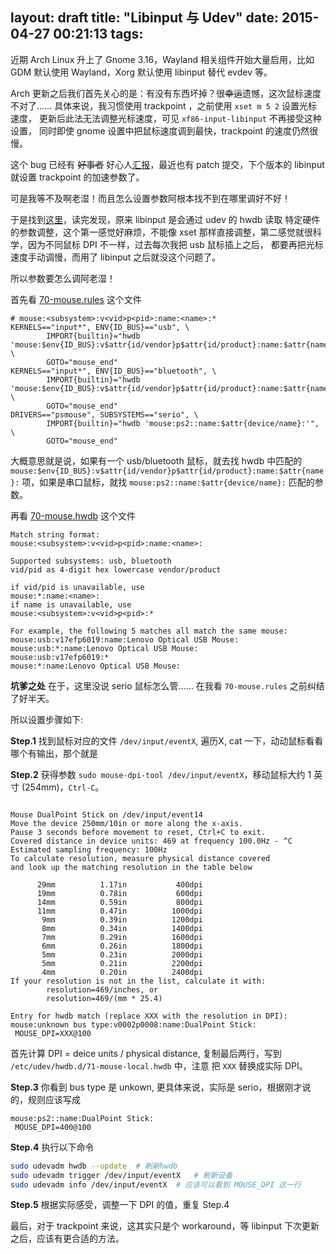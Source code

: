 layout: draft
title: "Libinput 与 Udev"
date: 2015-04-27 00:21:13
tags:
---


近期 Arch Linux 升上了 Gnome 3.16，Wayland 相关组件开始大量启用，比如 GDM 默认使用 Wayland，Xorg 默认使用 libinput 替代 evdev 等。

Arch 更新之后我们首先关心的是：有没有东西坏掉？很~~幸运~~遗憾，这次鼠标速度不对了…… 
具体来说，我习惯使用 trackpoint ，之前使用 `xset m 5 2` 设置光标速度，
更新后此法无法调整光标速度，可见 `xf86-input-libinput` 不再接受这种设置，
同时即使 gnome 设置中把鼠标速度调到最快，trackpoint 的速度仍然很慢。

这个 bug 已经有 ~~好事者~~ 好心人[汇报](https://bugzilla.redhat.com/show_bug.cgi?id=1200717)，最近也有 patch 提交，下个版本的 libinput 就设置
trackpoint 的加速参数了。

可是我等不及啊老湿！而且怎么设置参数阿根本找不到在哪里调好不好！

<!-- more -->

于是找到[这里](http://who-t.blogspot.com/2014/12/building-a-dpi-database-for-mice.html)，读完发现，原来 libinput 是会通过 udev 的 hwdb 读取
特定硬件的参数调整，这个第一感觉好麻烦，不能像 xset 那样直接调整，第二感觉就很科学，因为不同鼠标 DPI 不一样，过去每次我把 usb 鼠标插上之后，
都要再把光标速度手动调慢，而用了 libinput 之后就没这个问题了。

所以参数要怎么调阿老湿！

首先看 [70-mouse.rules](file:///usr/lib/udev/rules.d/70-mouse.rules) 这个文件

	# mouse:<subsystem>:v<vid>p<pid>:name:<name>:*
	KERNELS=="input*", ENV{ID_BUS}=="usb", \
	        IMPORT{builtin}="hwdb 'mouse:$env{ID_BUS}:v$attr{id/vendor}p$attr{id/product}:name:$attr{name}:'", \
	        GOTO="mouse_end"
	KERNELS=="input*", ENV{ID_BUS}=="bluetooth", \
	        IMPORT{builtin}="hwdb 'mouse:$env{ID_BUS}:v$attr{id/vendor}p$attr{id/product}:name:$attr{name}:'", \
	        GOTO="mouse_end"
	DRIVERS=="psmouse", SUBSYSTEMS=="serio", \
	        IMPORT{builtin}="hwdb 'mouse:ps2::name:$attr{device/name}:'", \
	        GOTO="mouse_end"

大概意思就是说，如果有一个 usb/bluetooth 鼠标，就去找 hwdb 中匹配的 `mouse:$env{ID_BUS}:v$attr{id/vendor}p$attr{id/product}:name:$attr{name}:` 
项，如果是串口鼠标，就找 `mouse:ps2::name:$attr{device/name}:` 匹配的参数。

再看 [70-mouse.hwdb](file:///usr/lib/udev/hwdb.d/70-mouse.hwdb) 这个文件
	
	Match string format:
	mouse:<subsystem>:v<vid>p<pid>:name:<name>:
	
	Supported subsystems: usb, bluetooth
	vid/pid as 4-digit hex lowercase vendor/product
	
	if vid/pid is unavailable, use
	mouse:*:name:<name>:
	if name is unavailable, use
	mouse:<subsystem>:v<vid>p<pid>:*
	
	For example, the following 5 matches all match the same mouse:
	mouse:usb:v17efp6019:name:Lenovo Optical USB Mouse:
	mouse:usb:*:name:Lenovo Optical USB Mouse:
	mouse:usb:v17efp6019:*
	mouse:*:name:Lenovo Optical USB Mouse:

**坑爹之处** 在于，这里没说 serio 鼠标怎么管…… 在我看 `70-mouse.rules` 之前纠结了好半天。

所以设置步骤如下:

**Step.1**  找到鼠标对应的文件 `/dev/input/eventX`, 遍历X, cat 一下，动动鼠标看看哪个有输出，那个就是

**Step.2** 获得参数 `sudo mouse-dpi-tool /dev/input/eventX`，移动鼠标大约 1 英寸 (254mm)，`Ctrl-C`。

<pre><code>
Mouse DualPoint Stick on /dev/input/event14
Move the device 250mm/10in or more along the x-axis.
Pause 3 seconds before movement to reset, Ctrl+C to exit.
Covered distance in device units: 469 at frequency 100.0Hz - ^C
Estimated sampling frequency: 100Hz
To calculate resolution, measure physical distance covered
and look up the matching resolution in the table below

      29mm          1.17in           400dpi
      19mm          0.78in           600dpi
      14mm          0.59in           800dpi
      11mm          0.47in          1000dpi
       9mm          0.39in          1200dpi
       8mm          0.34in          1400dpi
       7mm          0.29in          1600dpi
       6mm          0.26in          1800dpi
       5mm          0.23in          2000dpi
       5mm          0.21in          2200dpi
       4mm          0.20in          2400dpi
If your resolution is not in the list, calculate it with:
        resolution=469/inches, or
        resolution=469/(mm * 25.4)

Entry for hwdb match (replace XXX with the resolution in DPI):
mouse:unknown bus type:v0002p0008:name:DualPoint Stick:
 MOUSE_DPI=XXX@100
</code></pre>

首先计算 DPI = deice units / physical distance, 复制最后两行，写到 `/etc/udev/hwdb.d/71-mouse-local.hwdb` 中，注意
把 `XXX` 替换成实际 DPI。

**Step.3** 你看到 bus type 是 unkown, 更具体来说，实际是 serio，根据刚才说的，规则应该写成 

	mouse:ps2::name:DualPoint Stick:
	 MOUSE_DPI=400@100

**Step.4** 执行以下命令

```bash
sudo udevadm hwdb --update  # 刷新hwdb
sudo udevadm trigger /dev/input/eventX   # 刷新设备
sudo udevadm info /dev/input/eventX  # 应该可以看到 MOUSE_DPI 这一行
```

**Step.5** 根据实际感受，调整一下 DPI 的值，重复 Step.4

最后，对于 trackpoint 来说，这其实只是个 workaround，等 libinput 下次更新之后，应该有更合适的方法。

